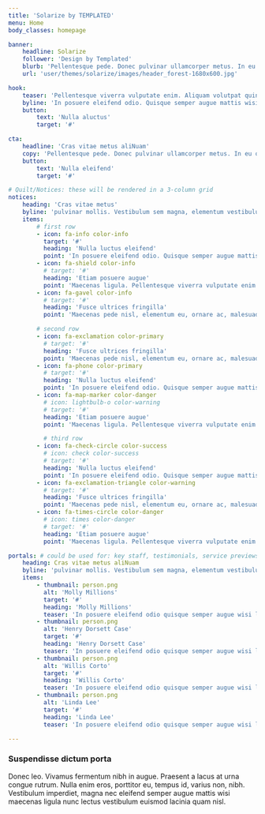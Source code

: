 ```yaml
---
title: 'Solarize by TEMPLATED'
menu: Home
body_classes: homepage

banner:
    headline: Solarize
    follower: 'Design by Templated'
    blurb: 'Pellentesque pede. Donec pulvinar ullamcorper metus. In eu odio at lectus.'
    url: 'user/themes/solarize/images/header_forest-1680x600.jpg'

hook:
    teaser: 'Pellentesque viverra vulputate enim. Aliquam volutpat quintesse.'
    byline: 'In posuere eleifend odio. Quisque semper augue mattis wisi. Maecenas ligula. Pellentesque viverra vulputate enim. Donec pulvinar ullamcorper metus.'
    button:
        text: 'Nulla aluctus'
        target: '#'

cta:
    headline: 'Cras vitae metus aliNuam'
    copy: 'Pellentesque pede. Donec pulvinar ullamcorper metus. In eu odio at lectus pulvinar mollis. Vestibulum sem magna, elementum vestibulum arcu.'
    button:
        text: 'Nulla eleifend'
        target: '#'

# Quilt/Notices: these will be rendered in a 3-column grid
notices:
    heading: 'Cras vitae metus'
    byline: 'pulvinar mollis. Vestibulum sem magna, elementum vestibulum arcu.'
    items:
        # first row
        - icon: fa-info color-info
          target: '#'
          heading: 'Nulla luctus eleifend'
          point: 'In posuere eleifend odio. Quisque semper augue mattis wisi. Maecenas ligula pellentesque.'
        - icon: fa-shield color-info
          # target: '#'
          heading: 'Etiam posuere augue'
          point: 'Maecenas ligula. Pellentesque viverra vulputate enim. Aliquam erat volutpat liguala.'
        - icon: fa-gavel color-info
          # target: '#'
          heading: 'Fusce ultrices fringilla'
          point: 'Maecenas pede nisl, elementum eu, ornare ac, malesuada at, erat. Proin gravida orci porttitor.'

        # second row
        - icon: fa-exclamation color-primary
          # target: '#'
          heading: 'Fusce ultrices fringilla'
          point: 'Maecenas pede nisl, elementum eu, ornare ac, malesuada at, erat. Proin gravida orci porttitor.'
        - icon: fa-phone color-primary
          # target: '#'
          heading: 'Nulla luctus eleifend'
          point: 'In posuere eleifend odio. Quisque semper augue mattis wisi. Maecenas ligula pellentesque.'
        - icon: fa-map-marker color-danger        
          # icon: lightbulb-o color-warning
          # target: '#'
          heading: 'Etiam posuere augue'
          point: 'Maecenas ligula. Pellentesque viverra vulputate enim. Aliquam erat volutpat liguala.'

          # third row
        - icon: fa-check-circle color-success
          # icon: check color-success
          # target: '#'
          heading: 'Nulla luctus eleifend'
          point: 'In posuere eleifend odio. Quisque semper augue mattis wisi. Maecenas ligula pellentesque.'
        - icon: fa-exclamation-triangle color-warning
          # target: '#'
          heading: 'Fusce ultrices fringilla'
          point: 'Maecenas pede nisl, elementum eu, ornare ac, malesuada at, erat. Proin gravida orci porttitor.'
        - icon: fa-times-circle color-danger
          # icon: times color-danger
          # target: '#'
          heading: 'Etiam posuere augue'
          point: 'Maecenas ligula. Pellentesque viverra vulputate enim. Aliquam erat volutpat liguala.'

portals: # could be used for: key staff, testimonials, service previews, ...
    heading: Cras vitae metus aliNuam
    byline: 'pulvinar mollis. Vestibulum sem magna, elementum vestibulum arcu.'
    items:
        - thumbnail: person.png
          alt: 'Molly Millions'
          target: '#'
          heading: 'Molly Millions'
          teaser: 'In posuere eleifend odio quisque semper augue wisi ligula.'
        - thumbnail: person.png
          alt: 'Henry Dorsett Case'
          target: '#'
          heading: 'Henry Dorsett Case'
          teaser: 'In posuere eleifend odio quisque semper augue wisi ligula.'
        - thumbnail: person.png
          alt: 'Willis Corto'
          target: '#'
          heading: 'Willis Corto'
          teaser: 'In posuere eleifend odio quisque semper augue wisi ligula.'
        - thumbnail: person.png
          alt: 'Linda Lee'
          target: '#'
          heading: 'Linda Lee'
          teaser: 'In posuere eleifend odio quisque semper augue wisi ligula.'

---
```


### Suspendisse dictum porta

Donec leo. Vivamus fermentum nibh in augue. Praesent a lacus at urna congue rutrum. Nulla enim eros, porttitor eu, tempus id, varius non, nibh. Vestibulum imperdiet, magna nec eleifend semper augue mattis wisi maecenas ligula nunc lectus vestibulum euismod lacinia quam nisl.
